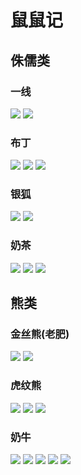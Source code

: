 # 鼠鼠记

## 侏儒类

### 一线
<img src="//cdn.jsdelivr.net/gh/13160692449/pics-storage/yx1.jpg"/>
<img src="//cdn.jsdelivr.net/gh/13160692449/pics-storage/yx2.jpg"/>

### 布丁
<img src="//cdn.jsdelivr.net/gh/13160692449/pics-storage/bd1.jpg"/>
<img src="//cdn.jsdelivr.net/gh/13160692449/pics-storage/bd2.jpg"/>
<img src="//cdn.jsdelivr.net/gh/13160692449/pics-storage/bd3.jpg"/>

### 银狐
<img src="//cdn.jsdelivr.net/gh/13160692449/pics-storage/yh1.jpg"/>
<img src="//cdn.jsdelivr.net/gh/13160692449/pics-storage/yh2.jpg"/>

### 奶茶
<img src="//cdn.jsdelivr.net/gh/13160692449/pics-storage/nc1.jpg"/>
<img src="//cdn.jsdelivr.net/gh/13160692449/pics-storage/nc2.jpg"/>
<img src="//cdn.jsdelivr.net/gh/13160692449/pics-storage/nc3.jpg"/>

## 熊类

### 金丝熊(老肥)
<img src="//cdn.jsdelivr.net/gh/13160692449/pics-storage/jsx1.jpg"/>
<img src="//cdn.jsdelivr.net/gh/13160692449/pics-storage/jsx2.jpg"/>

### 虎纹熊
<img src="//cdn.jsdelivr.net/gh/13160692449/pics-storage/hw1.jpg"/>
<img src="//cdn.jsdelivr.net/gh/13160692449/pics-storage/hw2.jpg"/>
<img src="//cdn.jsdelivr.net/gh/13160692449/pics-storage/hw3.jpg"/>

### 奶牛
<img src="//cdn.jsdelivr.net/gh/13160692449/pics-storage/nn1.jpg"/>
<img src="//cdn.jsdelivr.net/gh/13160692449/pics-storage/nn2.jpg"/>
<img src="//cdn.jsdelivr.net/gh/13160692449/pics-storage/nn3.jpg"/>
<img src="//cdn.jsdelivr.net/gh/13160692449/pics-storage/nn4.jpg"/>
<img src="//cdn.jsdelivr.net/gh/13160692449/pics-storage/nn5.jpg"/>
